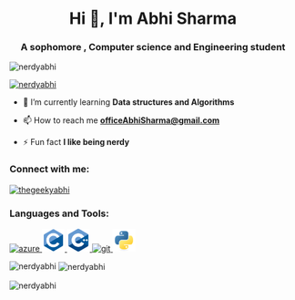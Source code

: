 <h1 align="center">Hi 👋, I'm Abhi Sharma</h1>
<h3 align="center">A sophomore , Computer science and Engineering student</h3>

<p align="left"> <img src="https://komarev.com/ghpvc/?username=nerdyabhi&label=Profile%20views&color=0e75b6&style=flat" alt="nerdyabhi" /> </p>

<p align="left"> <a href="https://github.com/ryo-ma/github-profile-trophy"><img src="https://github-profile-trophy.vercel.app/?username=nerdyabhi" alt="nerdyabhi" /></a> </p>

- 🌱 I’m currently learning **Data structures and Algorithms**

- 📫 How to reach me **officeAbhiSharma@gmail.com**

- ⚡ Fun fact **I like being nerdy**

<h3 align="left">Connect with me:</h3>
<p align="left">
<a href="https://linkedin.com/in/thegeekyabhi" target="blank"><img align="center" src="https://raw.githubusercontent.com/rahuldkjain/github-profile-readme-generator/master/src/images/icons/Social/linked-in-alt.svg" alt="thegeekyabhi" height="30" width="40" /></a>
</p>

<h3 align="left">Languages and Tools:</h3>
<p align="left"> <a href="https://azure.microsoft.com/en-in/" target="_blank" rel="noreferrer"> <img src="https://www.vectorlogo.zone/logos/microsoft_azure/microsoft_azure-icon.svg" alt="azure" width="40" height="40"/> </a> <a href="https://www.cprogramming.com/" target="_blank" rel="noreferrer"> <img src="https://raw.githubusercontent.com/devicons/devicon/master/icons/c/c-original.svg" alt="c" width="40" height="40"/> </a> <a href="https://www.w3schools.com/cpp/" target="_blank" rel="noreferrer"> <img src="https://raw.githubusercontent.com/devicons/devicon/master/icons/cplusplus/cplusplus-original.svg" alt="cplusplus" width="40" height="40"/> </a> <a href="https://git-scm.com/" target="_blank" rel="noreferrer"> <img src="https://www.vectorlogo.zone/logos/git-scm/git-scm-icon.svg" alt="git" width="40" height="40"/> </a> <a href="https://www.python.org" target="_blank" rel="noreferrer"> <img src="https://raw.githubusercontent.com/devicons/devicon/master/icons/python/python-original.svg" alt="python" width="40" height="40"/> </a> </p>

<p><img align="left" src="https://github-readme-stats.vercel.app/api/top-langs?username=nerdyabhi&show_icons=true&locale=en&layout=compact" alt="nerdyabhi" /></p>

<p>&nbsp;<img align="center" src="https://github-readme-stats.vercel.app/api?username=nerdyabhi&show_icons=true&locale=en" alt="nerdyabhi" /></p>

<p><img align="center" src="https://github-readme-streak-stats.herokuapp.com/?user=nerdyabhi&" alt="nerdyabhi" /></p>
